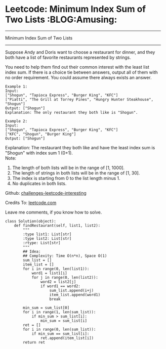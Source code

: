 # Leetcode: Minimum Index Sum of Two Lists     :BLOG:Amusing:


---

Minimum Index Sum of Two Lists  

---

Suppose Andy and Doris want to choose a restaurant for dinner, and they both have a list of favorite restaurants represented by strings.  

You need to help them find out their common interest with the least list index sum. If there is a choice tie between answers, output all of them with no order requirement. You could assume there always exists an answer.  

    Example 1:
    Input:
    ["Shogun", "Tapioca Express", "Burger King", "KFC"]
    ["Piatti", "The Grill at Torrey Pines", "Hungry Hunter Steakhouse", "Shogun"]
    Output: ["Shogun"]
    Explanation: The only restaurant they both like is "Shogun".

    Example 2:
    Input:
    ["Shogun", "Tapioca Express", "Burger King", "KFC"]
    ["KFC", "Shogun", "Burger King"]
    Output: ["Shogun"]

Explanation: The restaurant they both like and have the least index sum is "Shogun" with index sum 1 (0+1).  
Note:  
1.  The length of both lists will be in the range of [1, 1000].
2.  The length of strings in both lists will be in the range of [1, 30].
3.  The index is starting from 0 to the list length minus 1.
4.  No duplicates in both lists.

Github: [challenges-leetcode-interesting](https://github.com/DennyZhang/challenges-leetcode-interesting/tree/master/minimum-index-sum-of-two-lists)  

Credits To: [leetcode.com](https://leetcode.com/problems/minimum-index-sum-of-two-lists/description/)  

Leave me comments, if you know how to solve.  

    class Solution(object):
        def findRestaurant(self, list1, list2):
            """
            :type list1: List[str]
            :type list2: List[str]
            :rtype: List[str]
            """
            ## Idea:
            ## Complexity: Time O(n*n), Space O(1)
            sum_list = []
            item_list = []
            for i in range(0, len(list1)):
                word1 = list1[i]
                for j in range(0, len(list2)):
                    word2 = list2[j]
                    if word1 == word2:
                        sum_list.append(i+j)
                        item_list.append(word1)
                        break
    
            min_sum = sum_list[0]
            for i in range(1, len(sum_list)):
                if min_sum > sum_list[i]:
                    min_sum = sum_list[i]
            ret = []
            for i in range(0, len(sum_list)):
                if min_sum == sum_list[i]:
                    ret.append(item_list[i])
            return ret